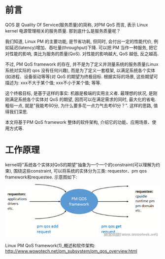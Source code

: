 
# 前言

QOS 是 Quality Of Service(服务质量)的简称, 对PM QoS 而言, 表示 Linux kernel 电源管理相关的服务质量. 那到底什么是服务质量呢？

我们知道, Linux PM 的主要功能, 是节省功耗, 但同时, 会付出一定的性能代价, 例如延迟(latency)增加、吞吐量(throughput)下降. 可以把 PM 当作一种服务, 把它对性能的影响, 类比为服务的质量(QoS). 对性能的影响越大, QoS 越低, 反之越高. 

不过, PM QoS framework 的存在, 并不是为了定义并测量系统的服务质量(Linux系统对实际的 qos 没有任何兴趣), 而是为了定义一套框架, 以满足系统各个实体(如进程、设备驱动等等)对 QoS 的期望为终极目标. 根据实际的场景, 这些期望可描述为: xxx不大于某个值; xxx不小于某个值; 等等. 

这个终极目标, 是基于这样的事实: 机器是极端的实用主义者. 最理想的状况, 是刚刚满足系统各个实体对 QoS 的期望, 因而可以在满足需求的同时, 最大化的省电. 粗俗一点, 就是"我能考60分, 为什么要多花一点力气去考61分？". 这样的思路, 值得我们深思. 

本文将基于PM QoS framework 整体的软件架构, 介绍它的功能、应用场景、使用方式等. 

# 工作原理

kernel将"系统各个实体对QoS的期望"抽象为一个一个的constraint(可以理解为约束), 围绕这些constraint, 可以将系统的实体分为三类: requestor、pm qos framework和requestee. 示意图如下: 

![2024-04-12-12-31-07.png](./images/2024-04-12-12-31-07.png)




Linux PM QoS framework(1)_概述和软件架构: http://www.wowotech.net/pm_subsystem/pm_qos_overview.html
